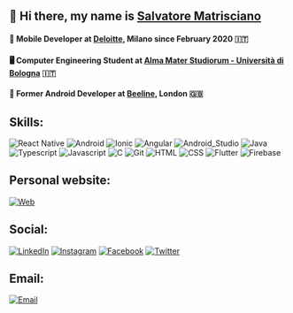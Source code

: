 ## 👋 Hi there, my name is [Salvatore Matrisciano](https://salvatorematrisciano.com)

#### 📱 Mobile Developer at [Deloitte](https://www.deloitte.com), Milano since February 2020 🇮🇹
#### 🖥️  Computer Engineering Student at [Alma Mater Studiorum - Università di Bologna](https://corsi.unibo.it/laurea/IngegneriaInformatica) 🇮🇹
#### 📱 Former Android Developer at [Beeline](https://beeline.co/), London 🇬🇧


## Skills:
![React Native](https://img.shields.io/badge/React_Native-62DAFB?style=for-the-badge&logo=react&logoColor=white&labelColor=101010)
![Android](https://img.shields.io/badge/Android-3DDC84?style=for-the-badge&logo=android&logoColor=white&labelColor=101010)
![Ionic](https://img.shields.io/badge/Ionic-0095D5?style=for-the-badge&logo=ionic&logoColor=white&labelColor=101010)
![Angular](https://img.shields.io/badge/Angular-DD0031?style=for-the-badge&logo=angular&logoColor=white&labelColor=101010)
![Android_Studio](https://img.shields.io/badge/Android_Studio-3DDC84?style=for-the-badge&logo=android-studio&logoColor=white&labelColor=101010)
![Java](https://img.shields.io/badge/Java-e01010?style=for-the-badge&logo=java&logoColor=white&labelColor=101010)
![Typescript](https://img.shields.io/badge/Typescript-3178C6?style=for-the-badge&logo=typescript&logoColor=white&labelColor=101010)
![Javascript](https://img.shields.io/badge/Javascript-F7DF1E?style=for-the-badge&logo=javascript&logoColor=white&labelColor=101010)
![C](https://img.shields.io/badge/C-A8B9CC?style=for-the-badge&logo=c&logoColor=white&labelColor=101010)
![Git](https://img.shields.io/badge/Git-ff6a00?style=for-the-badge&logo=git&logoColor=white&labelColor=101010)
![HTML](https://img.shields.io/badge/HTML-e01010?style=for-the-badge&logo=html5&logoColor=white&labelColor=101010)
![CSS](https://img.shields.io/badge/CSS-f5da42?style=for-the-badge&logo=css3&logoColor=white&labelColor=101010)
![Flutter](https://img.shields.io/badge/Flutter-02569B?style=for-the-badge&logo=flutter&logoColor=white&labelColor=101010)
![Firebase](https://img.shields.io/badge/Firebase-FFCA28?style=for-the-badge&logo=firebase&logoColor=white&labelColor=101010)

## Personal website:
[![Web](https://img.shields.io/badge/My_Website-salvatorematrisciano.com-14a1f0?style=for-the-badge&logo=html5&logoColor=white&labelColor=101010)](https://salvatorematrisciano.com)

## Social:
[![LinkedIn](https://img.shields.io/badge/LinkedIn-salvatore_matrisciano-0077B5?style=for-the-badge&logo=linkedin&logoColor=white&labelColor=101010)](https://www.linkedin.com/in/salvatore-matrisciano/)
[![Instagram](https://img.shields.io/badge/Instagram-@salvatore.matrisciano-E4405F?style=for-the-badge&logo=instagram&logoColor=white&labelColor=101010)](https://instagram.com/salvatore.matrisciano)
[![Facebook](https://img.shields.io/badge/Facebook-Salvatore_Matrisciano-3b5998?style=for-the-badge&logo=facebook&logoColor=white&labelColor=101010)](https://www.facebook.com/matrisciano.s/)
[![Twitter](https://img.shields.io/badge/Twitter-@SalvatoreMatrisciano-1DA1F2?style=for-the-badge&logo=twitter&logoColor=white&labelColor=101010)](https://twitter.com/matrisciano_s)

## Email:
[![Email](https://img.shields.io/badge/Email-s.matrisciano@mail.com-72ae2d?style=for-the-badge&logo=gmail&logoColor=white&labelColor=101010)](mailto:s.matrisciano@mail.com)
